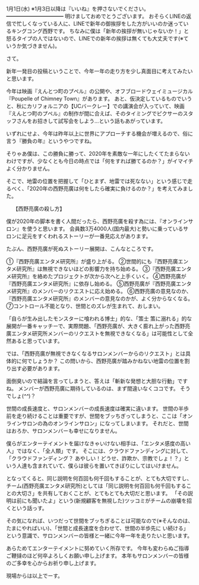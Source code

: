 1月1日(水) ※1月3日以降は『いいね』を押さないでください。
━━━━━━━━━━━
明けましておめでとうございます。
おそらくLINEの返信で忙しくなっている人に、LINEで新年の御挨拶をした方がいいのか迷っているキングコング西野です。
ちなみに僕は「新年の挨拶が無いじゃないか！」と怒るタイプの人ではないので、LINEでの新年の挨拶は無くても大丈夫です(※ていうか気づきません)。

さて。

新年一発目の投稿ということで、今年一年の走り方を少し真面目に考えてみたいと思います。

今年は映画『えんとつ町のプペル』の公開や、オフブロードウェイミュージカル『Poupelle of Chimney Town』があります。
あと、仮決定しているものでいうと、秋にカリフォルニアの【UCバークレー】での講演会が入っていて、映画『えんとつ町のプペル』の制作が間に合えば、そのタイミングでピクサーのスタッフさんをお招きして試写会をしよう…という話もあがっています。

いずれにせよ、今年は昨年以上に世界にアプローチする機会が増えるので、俗に言う『勝負の年』というやつですね。

そりゃあ僕は、この勝負に勝って、2020年を素敵な一年にしたくてたまらないわけですが、少なくとも今日の時点では「何をすれば勝てるのか？」がイマイチよく分かりません。

そこで、地雷の位置を把握して「ひとまず、地雷では死なない」という感じで走るべく、「2020年の西野亮廣は何をしたら確実に負けるのか？」を考えてみました。

　
【西野亮廣の殺し方】

僕が2020年の脚本を書く人間だったら、西野亮廣を殺す為には、『オンラインサロン』を使うと思います。
会員数3万4000人(国内最大)と勢いに乗っているサロンに足元をすくわれるストーリーが一番見応えがあります。

たぶん、西野亮廣が死ぬストーリー展開は、こんなところです。

①『西野亮廣エンタメ研究所』が盛り上がる。
②世間的にも『西野亮廣エンタメ研究所』は無視できないほどの影響力を持ち始める。
③『西野亮廣エンタメ研究所』を絡めたプロジェクトが次から次へと上手くいく。
④西野亮廣が『西野亮廣エンタメ研究所』に依存し始める。
⑤西野亮廣が『西野亮廣エンタメ研究所』のメンバーのリクエストに応え始める。
⑥西野亮廣の意見なのか、『西野亮廣エンタメ研究所』のメンバーの意見なのかが、よく分からなくなる。
⑦コントロール不能となり、世間とのズレが生まれて、おしまい。

「自らが生み出したモンスターに喰われる博士」的な、「策士 策に溺れる」的な展開が一番キャッチーで、実際問題、「西野亮廣が、大きく膨れ上がった西野亮廣エンタメ研究所メンバーのリクエストを無視できなくなる」は可能性として全然あると思っています。

では、「西野亮廣が無視できなくなるサロンメンバーからのリクエスト」とは具体的に何でしょうか？
この問いから、西野亮廣が踏みかねない地雷の位置を割り出す必要があります。

面倒臭いので結論を言ってしまうと、答えは「斬新な発想と大胆な行動」ですね。
メンバーが西野亮廣に期待しているのは、まず間違いなくココです。
そうでしょ(*^^*)？

世間の成長速度と、サロンメンバーの成長速度は確実に違います。
世間の半歩前を走り続けることは重要ですが、世間をブッちぎってしまうと、ここは「オンラインサロンの為のオンラインサロン」になってしまいます。
それだと、世間はおろか、サロンメンバーも幸せになりません。

僕らがエンターテイメントを届けなきゃいけない相手は、「エンタメ感度の高い人」ではなく、「全人類」です。
そこには、クラウドファンディングに対して、「クラウドファンディング？ あやしい！どうせ、詐欺か、宗教でしょ！？」という人達も含まれていて、僕らは彼らを置いてきぼりにしてはいけません。

となってくると、同じ説明を何百回も何千回もすることが、とても大切ですし、チーム(西野亮廣エンタメ研究所)としては「同じ説明を何百回も何千回もすることの大切さ」を共有しておくことが、とてもとても大切だと思います。
「その説明は前にも聞いたよ」という(新規顧客を無視した)ツッコミがチームの崩壊を招くという話っす。

その気になれば、いつだって世間をブッちぎることは可能なので(※そんなのは、たまにやればいい)、「世間と成長速度を合わせて、世間の半歩先に い続ける」という意識で、サロンメンバーの皆様と一緒に今年一年を走りたいと思います。

あらためてエンターテイメントに努めていく所存です。
今年も変わらぬご指導ご鞭撻のほど何卒よろしくお願い申し上げます。
本年もサロンメンバーの皆様のご多幸を心からお祈り申し上げます。

現場からは以上でーす。
